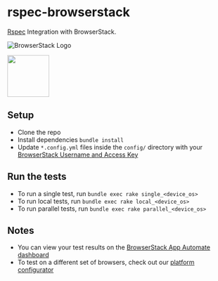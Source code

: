 # rspec-browserstack
[Rspec](http://rspec.info/) Integration with BrowserStack.

![BrowserStack Logo](https://d98b8t1nnulk5.cloudfront.net/production/images/layout/logo-header.png?1469004780) 

<img src = 'http://rspec.info/images/logo.png' height="95">


## Setup
* Clone the repo
* Install dependencies `bundle install`
* Update `*.config.yml` files inside the `config/` directory with your [BrowserStack Username and Access Key](https://www.browserstack.com/accounts/settings)

## Run the tests
* To run a single test, run `bundle exec rake single_<device_os>`
* To run local tests, run `bundle exec rake local_<device_os>`
* To run parallel tests, run `bundle exec rake parallel_<device_os>`

## Notes
* You can view your test results on the [BrowserStack App Automate dashboard](https://www.browserstack.com/app-automate)
* To test on a different set of browsers, check out our [platform configurator](https://www.browserstack.com/automate/ruby#setting-os-and-browser)
